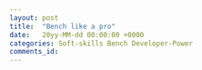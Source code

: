 ```yaml
---
layout: post
title:  "Bench like a pro"
date:   20yy-MM-dd 00:00:00 +0000
categories: Soft-skills Bench Developer-Power
comments_id:
---
```




<!--
Using bench time to your advantage

Start a blog, do a course, make the most of it.

Opportunity to develop yourself and show your employer what you can do on your own. Can go beyond the limitations of client scope.
-->
